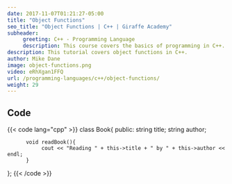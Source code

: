 ```yaml
---
date: 2017-11-07T01:21:27-05:00
title: "Object Functions"
seo_title: "Object Functions | C++ | Giraffe Academy"
subheader:
     greeting: C++ - Programming Language
     description: This course covers the basics of programming in C++. Work your way through the videos and we'll teach you everything you need to know to start your programming journey!
description: This tutorial covers object functions in C++.
author: Mike Dane
image: object-functions.png
video: eRhXgan1FFQ
url: /programming-languages/c++/object-functions/
weight: 29
---
```


## Code

{{< code lang="cpp" >}}
class Book{
     public:
          string title;
          string author;

          void readBook(){
               cout << "Reading " + this->title + " by " + this->author << endl;
          }
};
{{< /code >}}
